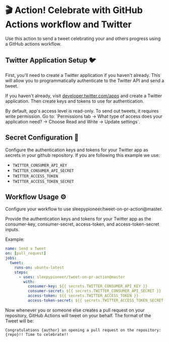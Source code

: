 # 🎬 Action! Celebrate with GitHub Actions workflow and Twitter
Use this action to send a tweet celebrating your and others progress using a GitHub actions workflow.

## Twitter Application Setup 🐦
First, you'll need to create a Twitter application if you haven't already. This will allow you to programmatically authenticate to the Twitter API and send a tweet.

If you haven't already, visit [developer.twitter.com/apps](https://developer.twitter.com/en/portal/projects-and-apps) and create a Twitter application. Then create keys and tokens to use for authentication.

By default, app's access level is read-only. To send out tweets, it requires write permission.
Go to: ´Permissions tab -> What type of access does your application need? -> Choose Read and Write -> Update settings´.

## Secret Configuration 🤫
Configure the authentication keys and tokens for your Twitter app as secrets in your github repository. If you are following this example we use: 
* `TWITTER_CONSUMER_API_KEY`
* `TWITTER_CONSUMER_API_SECRET`
* `TWITTER_ACCESS_TOKEN`
* `TWITTER_ACCESS_TOKEN_SECRET`

## Workflow Usage ⚙️
Configure your workflow to use sleepypioneer/tweet-on-pr-action@master.

Provide the authentication keys and tokens for your Twitter app as the consumer-key, consumer-secret, access-token, and access-token-secret inputs.

Example:

``` yml
name: Send a Tweet
on: [pull_request]
jobs:
  tweet:
    runs-on: ubuntu-latest
    steps:
      - uses: sleepypioneer/tweet-on-pr-action@master
        with:
          consumer-key: ${{ secrets.TWITTER_CONSUMER_API_KEY }}
          consumer-secret: ${{ secrets.TWITTER_CONSUMER_API_SECRET }}
          access-token: ${{ secrets.TWITTER_ACCESS_TOKEN }}
          access-token-secret: ${{ secrets.TWITTER_ACCESS_TOKEN_SECRET }}
```

Now whenever you or someone else creates a pull request on your repository, GitHub Actions will tweet on your behalf. The format of the Tweet will be:

```text
Congratulations {author} on opening a pull request on the repository: {repo}!! Time to celebrate!!
```